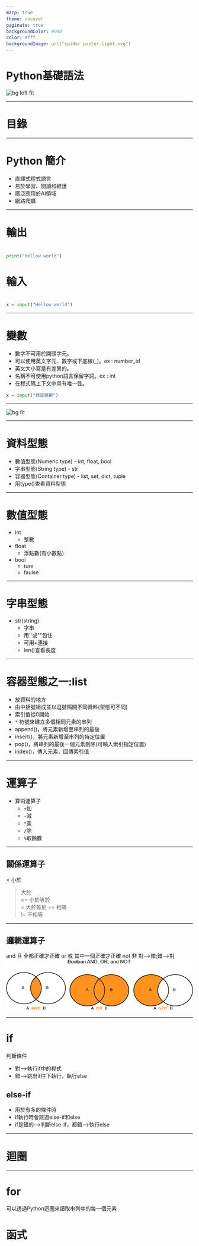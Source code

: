 ```yaml
---
marp: true
theme: uncover
paginate: true
backgroundColor: #000
color: #fff
backgroundImage: url("spider poster-light.svg")
---
```

<style>
  :root{
      --color-background-code: #222222;
    }
marp-pre{
    background: #222222!important;
     border-radius: 13px;
      max-width:80%;
      color:#FFF;
}
code{
    border-radius: 7px;

}
div#\:\$p>svg>foreignObject>section :is(pre,marp-pre){

    --preserve-aspect-ratio:none!important;
}
</style>

# Python基礎語法
![bg left fit](https://images.ctfassets.net/mrop88jh71hl/55rrbZfwMaURHZKAUc5oOW/9e5fe805eb03135b82e962e92169ce6d/python-programming-language.png?w=1366&h=1366&q=100&fm=webp)

---
# 目錄

---
# Python 簡介
* 直譯式程式語言
* 易於學習、閱讀和維護
* 廣泛應用於AI領域
* 網路爬蟲

---

# 輸出
```python

print("Hellow world")

```
# 輸入
```python

x = input("Hellow world")

```

---
# 變數
* 數字不可用於開頭字元。
* 可以使用英文字元、數字或下底線(_)。ex : number_id
* 英文大小寫是有差異的。
* 名稱不可使用python語言保留字詞。ex : int
* 在程式碼上下文中具有唯一性。
```python
x = input("我是變數")
```
---
![bg fit](https://2.bp.blogspot.com/-_3mSYmviumc/WqZDKygsbkI/AAAAAAAAC_c/yuBBl5oxiAsyOaODImUXgTkGF5KRqAokACLcBGAs/s1600/python%2B.jpg)

---
# 資料型態
* 數值型態(Numeric type) - int, float, bool
* 字串型態(String type) - str
* 容器型態(Container type) - list, set, dict, tuple
* 用type()查看資料型態
---
# 數值型態
* int 
  * 整數
* float
  * 浮點數(有小數點)
* bool
  * ture
  * faulse
---
# 字串型態
* str(string)
  * 字串
  * 用''或""包住
  * 可用+連接
  * len()查看長度
---
# 容器型態之一:list
* 放資料的地方
*  由中括號組成並以逗號隔開不同資料(型態可不同)
*  索引值從0開始
*  `*` 符號來建立多個相同元素的串列
*  append()，將元素新增至串列的最後
*  insert()，將元素新增至串列的特定位置
*  pop()，將串列的最後一個元素刪除(可輸入索引指定位置)
*  index()，傳入元素，回傳索引值

---
# 運算子
* 算術運算子
  * `+`加
  * `-`減
  * `*`乘
  * `/`除
  * `%`取餘數
---
## 關係運算子
<	小於
>	大於	
<=	小於等於	
>=	大於等於
==	相等	
!=	不相等	
---
## 邏輯運算子
and 且 全都正確才正確
or 或 其中一個正確才正確
not 非 對-->錯;錯-->對
![bg right fit](img\文氏圖.png)

---
# if
判斷條件 
* 對-->執行if中的程式  
* 錯-->跳出if往下執行，執行else
## else-if
* 用於有多的條件時
* if執行時會跳過else-if和else
* if是錯的-->判斷else-if，都錯-->執行else

---
# 迴圈


---
# for 
可以透過Python迴圈來讀取串列中的每一個元素
# 函式